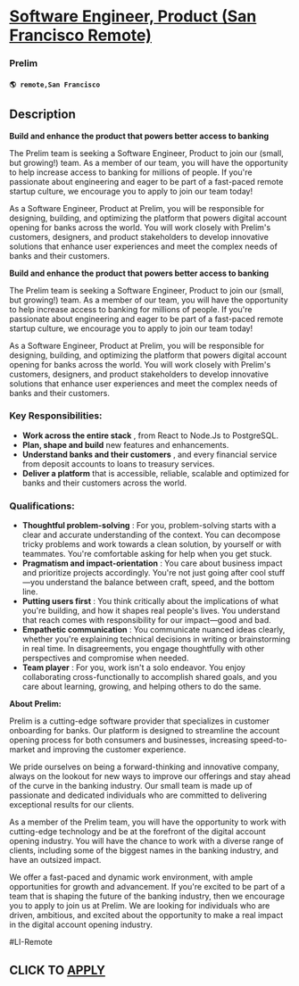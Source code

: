 # [Software Engineer, Product (San Francisco Remote)](https://www.remotewlb.com/apply/software-engineer-product-san-francisco-remote)  
### Prelim  
#### `🌎 remote,San Francisco`  

## Description

 **Build and enhance the product that powers better access to banking**

  

The Prelim team is seeking a Software Engineer, Product to join our (small, but growing!) team. As a member of our team, you will have the opportunity to help increase access to banking for millions of people. If you're passionate about engineering and eager to be part of a fast-paced remote startup culture, we encourage you to apply to join our team today!

  

As a Software Engineer, Product at Prelim, you will be responsible for designing, building, and optimizing the platform that powers digital account opening for banks across the world. You will work closely with Prelim's customers, designers, and product stakeholders to develop innovative solutions that enhance user experiences and meet the complex needs of banks and their customers.

  

 **Build and enhance the product that powers better access to banking**

  

The Prelim team is seeking a Software Engineer, Product to join our (small, but growing!) team. As a member of our team, you will have the opportunity to help increase access to banking for millions of people. If you're passionate about engineering and eager to be part of a fast-paced remote startup culture, we encourage you to apply to join our team today!

  

As a Software Engineer, Product at Prelim, you will be responsible for designing, building, and optimizing the platform that powers digital account opening for banks across the world. You will work closely with Prelim's customers, designers, and product stakeholders to develop innovative solutions that enhance user experiences and meet the complex needs of banks and their customers.

  

### Key Responsibilities:

*  **Work across the entire stack** , from React to Node.Js to PostgreSQL.
*  **Plan, shape and build** new features and enhancements.
*  **Understand banks and their customers** , and every financial service from deposit accounts to loans to treasury services.
*  **Deliver a platform** that is accessible, reliable, scalable and optimized for banks and their customers across the world. 

  

### Qualifications:

*  **Thoughtful problem-solving** : For you, problem-solving starts with a clear and accurate understanding of the context. You can decompose tricky problems and work towards a clean solution, by yourself or with teammates. You're comfortable asking for help when you get stuck.
*  **Pragmatism and impact-orientation** : You care about business impact and prioritize projects accordingly. You're not just going after cool stuff—you understand the balance between craft, speed, and the bottom line.
*  **Putting users first** : You think critically about the implications of what you're building, and how it shapes real people's lives. You understand that reach comes with responsibility for our impact—good and bad.
*  **Empathetic communication** : You communicate nuanced ideas clearly, whether you're explaining technical decisions in writing or brainstorming in real time. In disagreements, you engage thoughtfully with other perspectives and compromise when needed.
*  **Team player** : For you, work isn't a solo endeavor. You enjoy collaborating cross-functionally to accomplish shared goals, and you care about learning, growing, and helping others to do the same.

  

 **About Prelim:**

  

Prelim is a cutting-edge software provider that specializes in customer onboarding for banks. Our platform is designed to streamline the account opening process for both consumers and businesses, increasing speed-to-market and improving the customer experience.

  

We pride ourselves on being a forward-thinking and innovative company, always on the lookout for new ways to improve our offerings and stay ahead of the curve in the banking industry. Our small team is made up of passionate and dedicated individuals who are committed to delivering exceptional results for our clients.

  

As a member of the Prelim team, you will have the opportunity to work with cutting-edge technology and be at the forefront of the digital account opening industry. You will have the chance to work with a diverse range of clients, including some of the biggest names in the banking industry, and have an outsized impact.

  

We offer a fast-paced and dynamic work environment, with ample opportunities for growth and advancement. If you're excited to be part of a team that is shaping the future of the banking industry, then we encourage you to apply to join us at Prelim. We are looking for individuals who are driven, ambitious, and excited about the opportunity to make a real impact in the digital account opening industry.

  

  

#LI-Remote

  
## CLICK TO [APPLY](https://www.remotewlb.com/apply/software-engineer-product-san-francisco-remote)

